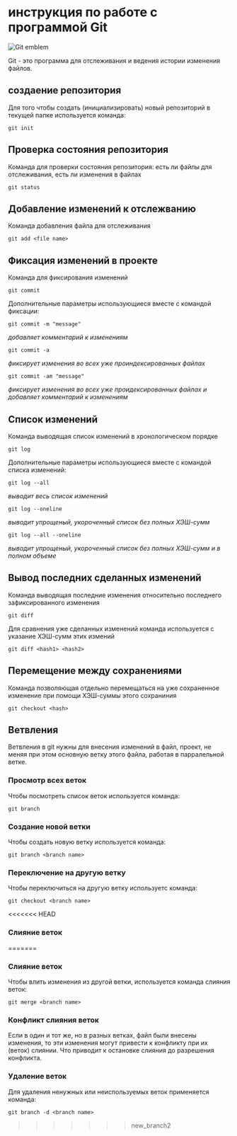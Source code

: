 # инструкция по работе с программой Git

![Git emblem](GitIcon.png)

Git - это программа для отслеживания и ведения истории изменения файлов.

## создаение репозитория

Для того чтобы создать (инициализировать) новый репозиторий в текущей папке используется команда:

    git init

## Проверка состояния репозитория

Команда для проверки состояния репозитория: есть ли файлы для отслеживания, есть ли изменения в файлах

    git status

## Добавление изменений к отслежванию

Команда добавления файла для отслеживания

    git add <file name>

## Фиксация изменений в проекте

Команда для фиксирования изменений

    git commit
Дополнительные параметры использующиеся вместе с командой фиксации:

    git commit -m "message"
*добавляет комментарий к изменениям*

    git commit -a
*фиксирует изменения во всех уже проиндексированных файлах*

    git commit -am "message"
*фиксирует изменения во всех уже проидексированных файлах и добавляет комментарий к изменениям*

## Список изменений

Команда выводящая список изменений в хронологическом порядке

    git log
Дополнительные параметры использующиеся вместе с командой списка изменений:

    git log --all
*выводит весь список изменений*

    git log --oneline
*выводит упрощеный, укороченный список без полных ХЭШ-сумм*

    git log --all --oneline
*выводит упрощеный, укороченный список без полных ХЭШ-сумм и в полном объеме*

## Вывод последних сделанных изменений

Команда выводящая последние изменения относительно последнего зафиксированного изменения

    git diff

Для сравнения уже сделанных изменений команда используется с указание ХЭШ-сумм этих измений

    git diff <hash1> <hash2>

## Перемещение между сохранениями

Команда позволяющая отдельно перемещаться на уже сохраненное изменение при помощи ХЭШ-суммы этого сохраниния

    git checkout <hash>


## Ветвления

Ветвления в git нужны для внесения изменений в файл, проект, не меняя при этом основную ветку этого файла, работая в парралельной ветке.

### Просмотр всех веток

Чтобы посмотреть список веток используется команда:

    git branch

### Создание новой ветки

Чтобы создать новую ветку используется команда:

    git branch <branch name>

### Переключение на другую ветку

Чтобы переключиться на другую ветку используетс команда:

    git checkout <branch name>

<<<<<<< HEAD
### Слияние веток
=======
### Слияние веток

Чтобы влить изменения из другой ветки, используется команда слияния веток:

    git merge <branch name>
    
### Конфликт слияния веток

Если в один и тот же, но в разных ветках, файл были внесены изменения, то эти изменения могут привести к конфликту при их (веток) слиянии. Что приводит к остановке слияния до разрешения конфликта. 

### Удаление веток

Для удаления ненужных или неиспользуемых веток применяется команда:

    git branch -d <branch name>
>>>>>>> new_branch2
